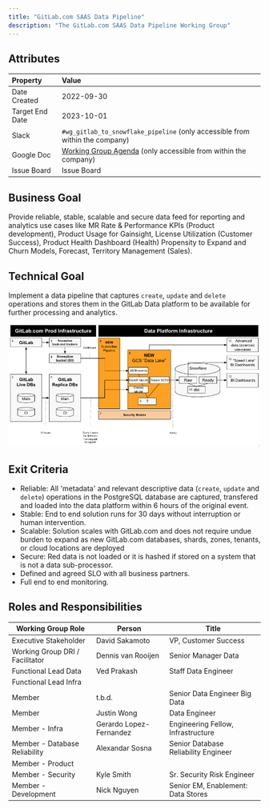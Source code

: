 ```yaml
---
title: "GitLab.com SAAS Data Pipeline"
description: "The GitLab.com SAAS Data Pipeline Working Group"
---
```


## Attributes

| Property        | Value                                                                                                                                             |
|:----------------|:--------------------------------------------------------------------------------------------------------------------------------------------------|
| Date Created    | 2022-09-30                                                                                                                                       |
| Target End Date | 2023-10-01                                                                                                                                        |
| Slack           | `#wg_gitlab_to_snowflake_pipeline` (only accessible from within the company)                                         |
| Google Doc      | [Working Group Agenda](https://docs.google.com/document/d/1plhr7UkyxVoIAP_RHJ6HU3QprQlFxIwTZg9wOlMAr4w/edit?usp=sharing) (only accessible from within the company) |
| Issue Board     | Issue Board                                                |

## Business Goal

Provide reliable, stable, scalable and secure data feed for reporting and analytics use cases like MR Rate & Performance KPIs (Product development), Product Usage for Gainsight, License Utilization (Customer Success), Product Health Dashboard (Health) Propensity to Expand and Churn Models, Forecast, Territory Management (Sales).

## Technical Goal

Implement a data pipeline that captures `create`, `update` and `delete` operations and stores them in the GitLab Data platform to be available for further processing and analytics.

![High Level Design](./HLD.png)

## Exit Criteria

- Reliable: All 'metadata' and relevant descriptive data (`create`, `update` and `delete`) operations in the PostgreSQL database are captured, transfered and loaded into the data platform within 6 hours of the original event.
- Stable: End to end solution runs for 30 days without interruption or human intervention.
- Scalable: Solution scales with GitLab.com and does not require undue burden to expand as new GitLab.com databases, shards, zones, tenants, or cloud locations are deployed
- Secure: Red data is not loaded or it is hashed if stored on a system that is not a data sub-processor.
- Defined and agreed SLO with all business partners.
- Full end to end monitoring.

## Roles and Responsibilities

| Working Group Role              | Person                  |  Title                              |
|---------------------------------|------------------------ | ----------------------------------- |
| Executive Stakeholder           | David Sakamoto | VP, Customer Success |
| Working Group DRI / Facilitator | Dennis van Rooijen      | Senior Manager Data                 |
| Functional Lead Data            | Ved Prakash             | Staff Data Engineer                 |
| Functional Lead Infra           |                         |                                     |
| Member                          | t.b.d.                  | Senior Data Engineer Big Data       |
| Member                          | Justin Wong             | Data Engineer                       |
| Member - Infra                  | Gerardo Lopez-Fernandez | Engineering Fellow, Infrastructure  |
| Member - Database Reliability   | Alexandar Sosna         | Senior Database Reliability Engineer|
| Member - Product                |                         |                                     |
| Member - Security               | Kyle Smith              | Sr. Security Risk Engineer          |
| Member - Development            | Nick Nguyen             | Senior EM, Enablement: Data Stores  |
